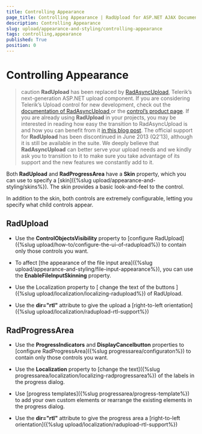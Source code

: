 ```yaml
---
title: Controlling Appearance
page_title: Controlling Appearance | RadUpload for ASP.NET AJAX Documentation
description: Controlling Appearance
slug: upload/appearance-and-styling/controlling-appearance
tags: controlling,appearance
published: True
position: 0
---
```


# Controlling Appearance



>caution  **RadUpload** has been replaced by [RadAsyncUpload](https://demos.telerik.com/aspnet-ajax/asyncupload/examples/overview/defaultcs.aspx), Telerik’s next-generation ASP.NET upload component. If you are considering Telerik’s Upload control for new development, check out the [documentation of RadAsyncUpload ](https://www.telerik.com/help/aspnet-ajax/asyncupload-overview.html) or the [control’s product page](https://www.telerik.com/products/aspnet-ajax/asyncupload.aspx). If you are already using **RadUpload** in your projects, you may be interested in reading how easy the transition to RadAsyncUpload is and how you can benefit from it [in this blog post](https://blogs.telerik.com/blogs/12-12-05/the-case-of-telerik-s-new-old-asp.net-ajax-upload-control-radasyncupload). The official support for **RadUpload** has been discontinued in June 2013 (Q2’13), although it is still be available in the suite. We deeply believe that **RadAsyncUpload** can better serve your upload needs and we kindly ask you to transition to it to make sure you take advantage of its support and the new features we constantly add to it.
>


Both **RadUpload** and **RadProgressArea** have a **Skin** property, which you can use to specify a [skin]({%slug upload/appearance-and-styling/skins%}). The skin provides a basic look-and-feel to the control.

In addition to the skin, both controls are extremely configurable, letting you specify what child controls appear.

## RadUpload

* Use the **ControlObjectsVisibility** property to [configure RadUpload]({%slug upload/how-to/configure-the-ui-of-radupload%}) to contain only those controls you want.

* To affect [the appearance of the file input area]({%slug upload/appearance-and-styling/file-input-appearance%}), you can use the **EnableFileInputSkinning** property.

* Use the Localization property to [ change the text of the buttons ]({%slug upload/localization/localizing-radupload%}) of RadUpload.

* Use the **dir="rtl"** attribute to give the upload a [right-to-left orientation]({%slug upload/localization/radupload-rtl-support%})

## RadProgressArea

* Use the **ProgressIndicators** and **DisplayCancelbutton** properties to [configure RadProgressArea]({%slug progressarea/configuraton%}) to contain only those controls you want.

* Use the **Localization** property to [change the text]({%slug progressarea/localization/localizing-radprogressarea%}) of the labels in the progress dialog.

* Use [progress templates]({%slug progressarea/progress-template%}) to add your own custom elements or rearrange the existing elements in the progress dialog.

* Use the **dir="rtl"** attribute to give the progress area a [right-to-left orientation]({%slug upload/localization/radupload-rtl-support%})
